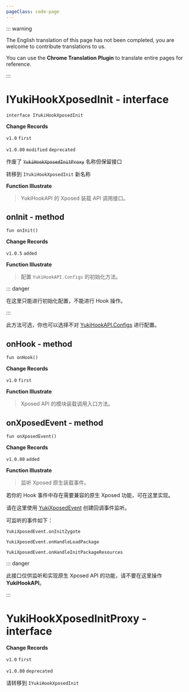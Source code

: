 ```yaml
---
pageClass: code-page
---
```


::: warning

The English translation of this page has not been completed, you are welcome to contribute translations to us.

You can use the **Chrome Translation Plugin** to translate entire pages for reference.

:::

# IYukiHookXposedInit <span class="symbol">- interface</span>

```kotlin:no-line-numbers
interface IYukiHookXposedInit
```

**Change Records**

`v1.0` `first`

`v1.0.80` `modified` `deprecated`

作废了 ~~`YukiHookXposedInitProxy`~~ 名称但保留接口

转移到 `IYukiHookXposedInit` 新名称

**Function Illustrate**

> YukiHookAPI 的 Xposed 装载 API 调用接口。

## onInit <span class="symbol">- method</span>

```kotlin:no-line-numbers
fun onInit()
```

**Change Records**

`v1.0.5` `added`

**Function Illustrate**

> 配置 `YukiHookAPI.Configs` 的初始化方法。

::: danger

在这里只能进行初始化配置，不能进行 Hook 操作。

:::

此方法可选，你也可以选择不对 [YukiHookAPI.Configs](../../../YukiHookAPI#configs-object) 进行配置。

## onHook <span class="symbol">- method</span>

```kotlin:no-line-numbers
fun onHook()
```

**Change Records**

`v1.0` `first`

**Function Illustrate**

> Xposed API 的模块装载调用入口方法。

## onXposedEvent <span class="symbol">- method</span>

```kotlin:no-line-numbers
fun onXposedEvent()
```

**Change Records**

`v1.0.80` `added`

**Function Illustrate**

> 监听 Xposed 原生装载事件。

若你的 Hook 事件中存在需要兼容的原生 Xposed 功能，可在这里实现。

请在这里使用 [YukiXposedEvent](../bridge/event/YukiXposedEvent) 创建回调事件监听。

可监听的事件如下：

`YukiXposedEvent.onInitZygote`

`YukiXposedEvent.onHandleLoadPackage`

`YukiXposedEvent.onHandleInitPackageResources`

::: danger

此接口仅供监听和实现原生 Xposed API 的功能，请不要在这里操作 **YukiHookAPI**。

:::

<h1 class="deprecated">YukiHookXposedInitProxy - interface</h1>

**Change Records**

`v1.0` `first`

`v1.0.80` `deprecated`

请转移到 `IYukiHookXposedInit`